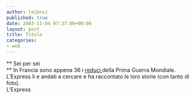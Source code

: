 ```yaml
---
author: leibniz
published: true
date: 2003-11-04 07:37:00+00:00
layout: post
title: Titolo
categories:
- web
---
```


 **   Sei per sei   
**   In Francia sono appena 36 i  [ reduci ](http://www.lexpress.fr/express/info/france/dossier/guerre1418/dossier.asp)della Prima Guerra Mondiale. L'Express li e andati a cercare e ha raccontato le loro storie (con tanto di foto).   
L'Express
